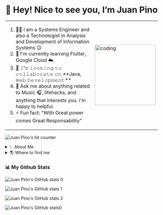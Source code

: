 <h1 align="center"> 👋 Hey! Nice to see you, I’m Juan Pino</h1> 

<table border="0">
  <tr>
    <td>
      <ol>
        <li> 👨‍💻 I am a Systems Engineer and also a Technologist in Analysis and Development of Information Systems 😉</li>
        <li> 🌱 I'm currently learning Flutter, Google Cloud ☁️.</li>
        <li> 👯 𝙸’𝚖 𝚕𝚘𝚘𝚔𝚒𝚗𝚐 𝚝𝚘 𝚌𝚘𝚕𝚕𝚊𝚋𝚘𝚛𝚊𝚝𝚎 𝚘𝚗 **Java, 𝚆𝚎𝚋 𝙳𝚎𝚟𝚎𝚕𝚘𝚙𝚖𝚎𝚗𝚝**
        <li> 💬 Ask me about anything related to Music 🎧, lifehacks, and anything that interests you. i'm happy to helpful.</li>
        <li> ⚡ Fun fact: "With Great power comes Great Responsability" </li>
      </ol>
    </td>
    <td>
      <img align="center" 
           src="https://lh4.googleusercontent.com/t5jB0cXBOir9mzQpgx5VIKYWcPY-JSNLuJT_FoJeJ52VzuyvMuYTJn3_A8ahBhTliMusFydDTs3ik123ffVo=w1366-h567" 
           alt="coding" height="200px"/>
    </td>
  </tr>
</table>

![Juan Pino's hit counter](https://hits.seeyoufarm.com/api/count/incr/badge.svg?url=https%3A%2F%2Fgithub.com%2Fjcapino1212%2Fhit-counter)

<details>
  <summary>
    ✨ About Me 
  </summary>
  <br>
  <p>
    🚀 I have been working since 2015 in IT Companies as a Developer. I really like 😄 automating things, exploring scalability problems, 
    improving efficiency and performance, and software development in general.
  </p>
  
  <h3>Languages and Tools</h3>
  
  <p align="center">
    <a href="#">
      <img align="center" 
           src="https://img.shields.io/badge/Java-ED8B00?style=for-the-badge&logo=java&logoColor=white" 
           alt="JAVA"/>
    </a>
  
  <a href="#">
      <img align="center" 
           src="https://img.shields.io/badge/kubernetes-326ce5.svg?&style=for-the-badge&logo=kubernetes&logoColor=white" 
           alt="KUBERNETES"/>
  </a>
  <a href="#">
      <img align="center" 
           src="https://img.shields.io/badge/Nginx-009639?style=for-the-badge&logo=nginx&logoColor=white" 
           alt="NGINX"/>
  </a>
  <a href="#">
      <img align="center" 
           src="https://img.shields.io/badge/Angular-DD0031?style=for-the-badge&logo=angular&logoColor=white" 
           alt="ANGULAR"/>
  </a>
  <a href="#">
      <img align="center" 
           src="https://img.shields.io/badge/Spring-6DB33F?style=for-the-badge&logo=spring&logoColor=white" 
           alt="SPRING"/>
  </a>
  <a href="#">
      <img align="center" 
           src="https://img.shields.io/badge/Azure_DevOps-0078D7?style=for-the-badge&logo=azure-devops&logoColor=white" 
           alt="AZUREDEVOPS"/>
  </a>
  <a href="#">
      <img align="center" 
           src="https://img.shields.io/badge/Kotlin-0095D5?&style=for-the-badge&logo=kotlin&logoColor=white" 
           alt="KOTLIN"/>
    </a>
  <a href="#">
      <img align="center" 
           src="https://img.shields.io/badge/Windows-0078D6?style=for-the-badge&logo=windows&logoColor=white" 
           alt="WINDOWS"/>
  </a>
  <a href="#">
      <img align="center" 
           src="https://img.shields.io/badge/Ubuntu-E95420?style=for-the-badge&logo=ubuntu&logoColor=white" 
           alt="UBUNTU"/>
  </a>
  <a href="#">
      <img align="center" 
           src="https://img.shields.io/badge/GitHub-100000?style=for-the-badge&logo=github&logoColor=white" 
           alt="GITHUB"/>
  </a>
  <a href="#">
      <img align="center" 
           src="https://img.shields.io/badge/Splunk-000000?style=for-the-badge&logo=Splunk&logoColor=white" 
           alt="SPLUNK"/>
  </a>
  <a href="#">
      <img align="center" 
           src="https://img.shields.io/badge/Jenkins-D24939?style=for-the-badge&logo=Jenkins&logoColor=white" 
           alt="JENKINS"/>
  </a>
  <a href="#">
      <img align="center" 
           src="https://img.shields.io/badge/Jira-0052CC?style=for-the-badge&logo=Jira&logoColor=white" 
           alt="JIRA"/>
  </a>
  <a href="#">
      <img align="center" 
           src="https://img.shields.io/badge/Oracle-F80000?style=for-the-badge&logo=oracle&logoColor=black" 
           alt="ORACLE"/>
  </a>  
  <a href="#">
      <img align="center" 
           src="https://img.shields.io/badge/PostgreSQL-316192?style=for-the-badge&logo=postgresql&logoColor=white" 
           alt="POSTGRE"/>
  </a>
  
  <a href="#">
      <img align="center" 
           src="https://img.shields.io/badge/Docker-2CA5E0?style=for-the-badge&logo=docker&logoColor=white" 
           alt="DOCKER"/>
  </a>
  
  <a href="#">
      <img align="center" 
           src="https://img.shields.io/badge/SQLite-07405E?style=for-the-badge&logo=sqlite&logoColor=white" 
           alt="SQLLITE"/>
  </a>
  
  <a href="#">
      <img align="center" 
           src="https://img.shields.io/badge/Insomnia-5849be?style=for-the-badge&logo=Insomnia&logoColor=white" 
           alt="IMSONIA"/>
  </a>
  
  <a href="#">
      <img align="center" 
           src="https://img.shields.io/badge/jQuery-0769AD?style=for-the-badge&logo=jquery&logoColor=white" 
           alt="JQUERY"/>
  </a>
  
  <a href="#">
      <img align="center" 
           src="https://img.shields.io/badge/Junit5-25A162?style=for-the-badge&logo=junit5&logoColor=white" 
           alt="JUNIT"/>
  </a>
 
  <a href="#">
      <img align="center" 
           src="https://img.shields.io/badge/Todoist-E44332?style=for-the-badge&logo=todoist&logoColor=white" 
           alt="TODOIST"/>
  </a>
  <a href="#">
      <img align="center" 
           src="https://img.shields.io/badge/SonarLint-CB2029?style=for-the-badge&logo=sonarlint&logoColor=white" 
           alt="SONARLINT"/>
  </a>
  <a href="#">
      <img align="center" 
           src="https://img.shields.io/badge/PLSQL-F80000?style=for-the-badge&logo=oracle&logoColor=black" 
           alt="PLSQL"/>
  </a>
  <a href="#">
      <img align="center" 
           src="https://img.shields.io/badge/JavaScript-323330?style=for-the-badge&logo=javascript&logoColor=F7DF1E" 
           alt="JAVASCRIPT"/>
  </a>
  <a href="#">
      <img align="center" 
           src="https://img.shields.io/badge/HTML5-E34F26?style=for-the-badge&logo=html5&logoColor=white" 
           alt="HTML5"/>
  </a>
  </p>
</details>
  
<details>
  <summary>
    🌎 Where to find me
  </summary>
  <br/>
  <p>
    <a href="https://linkedin.com/in/www.linkedin.com/in/jcapino" target="blank">
      <img align="center" 
           src="https://img.shields.io/badge/LinkedIn-0077B5?style=for-the-badge&logo=linkedin&logoColor=white" 
           alt="www.linkedin.com/in/jcapino"/>
    </a>
    <a href="mailto:jcamilopino@gmail.com" target="blank">
      <img align="center" 
          src="https://img.shields.io/badge/Gmail-D14836?style=for-the-badge&logo=gmail&logoColor=white" 
           alt="www.linkedin.com/in/jcapino" />
    </a>
  </p>
</details>

### :bar_chart: My Github Stats

 ![Juan Pino's GitHub stats 0](https://github-readme-stats.vercel.app/api/top-langs/?username=jcapino&theme=merko) 
 
 ![Juan Pino's GitHub stats 1](https://github-readme-stats.vercel.app/api?username=jcapino&show_icons=true&theme=merko)
 
 ![Juan Pino's GitHub stats 2](https://github-readme-streak-stats.herokuapp.com/?user=jcapino&theme=merko)
 
 ![Juan Pino's GitHub stats0](https://github-profile-summary-cards.vercel.app/api/cards/profile-details?username=jcapino&theme=vue&box_width=11)

<!---

jcapino/jcapino is a ✨ special ✨ repository because its `README.md` (this file) appears on your GitHub profile.
You can click the Preview link to take a look at your changes.
--->
